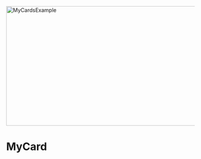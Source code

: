 <img src="https://socialify.git.ci/Thobani660/MyCardsExample/image?language=1&owner=1&name=1&stargazers=1&theme=Light" alt="MyCardsExample" width="640" height="320" />
<h1>MyCard</h1>

